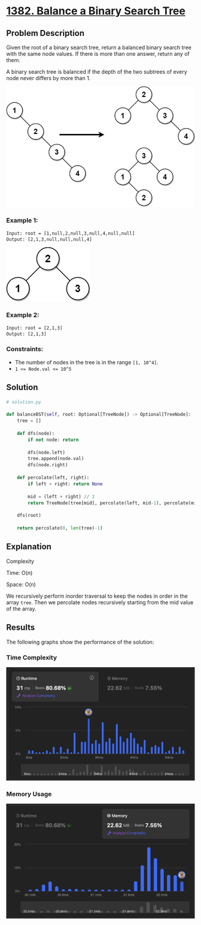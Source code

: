 # [1382. Balance a Binary Search Tree](https://leetcode.com/problems/balance-a-binary-search-tree/description/)


## Problem Description

Given the root of a binary search tree, return a balanced binary search tree with the same node values. If there is more than one answer, return any of them.

A binary search tree is balanced if the depth of the two subtrees of every node never differs by more than 1.

![Description 1](./desc1.jpeg)

### Example 1:
```plaintext
Input: root = [1,null,2,null,3,null,4,null,null]
Output: [2,1,3,null,null,null,4]
```

![Description 2](./desc2.jpeg)

### Example 2:
```plaintext
Input: root = [2,1,3]
Output: [2,1,3]
```

### Constraints:
- The number of nodes in the tree is in the range `[1, 10^4]`.
- `1 <= Node.val <= 10^5`


## Solution

```python
# solution.py

def balanceBST(self, root: Optional[TreeNode]) -> Optional[TreeNode]:
    tree = []
    
    def dfs(node):
        if not node: return

        dfs(node.left)
        tree.append(node.val)
        dfs(node.right)

    def percolate(left, right):
        if left > right: return None

        mid = (left + right) // 2
        return TreeNode(tree[mid], percolate(left, mid-1), percolate(mid+1, right))

    dfs(root)

    return percolate(0, len(tree)-1)
```

## Explanation
Complexity

Time: O(n)

Space: O(n)

We recursively perform inorder traversal to keep the nodes in order in the array `tree`. Then we percolate nodes recursively starting from the mid value of the array.


## Results

The following graphs show the performance of the solution:

### Time Complexity
![Time Complexity](./time.png)

### Memory Usage
![Memory Usage](./space.png)